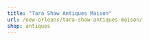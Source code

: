 ```yaml
---
title: "Tara Shaw Antiques Maison"
url: /new-orleans/tara-shaw-antiques-maison/
shop: antiques
---
```

